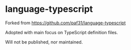 language-typescript
===================

Forked from https://github.com/paf31/language-typescript

Adopted with main focus on TypeScript definition files.

Will not be published, nor maintained.
